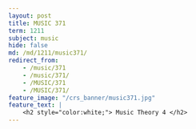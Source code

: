 ```yaml
---
layout: post
title: MUSIC 371
term: 1211
subject: music
hide: false
md: /md/1211/music371/
redirect_from:
    - /music/371
    - /music/371/
    - /MUSIC/371
    - /MUSIC/371/
feature_image: "/crs_banner/music371.jpg"
feature_text: |
    <h2 style="color:white;"> Music Theory 4 </h2>
---
```

